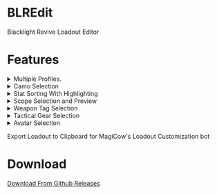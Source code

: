 
# BLREdit
Blacklight Revive Loadout Editor

# Features
<details>
  <summary>Multiple Profiles.</summary>
  <img src="/Screenshots/Readme/ProfileList.png"/>
</details>
<details>
  <summary>Camo Selection</summary>
  <img src="/Screenshots/Readme/CamoSelection.png"/>
</details>
<details>
  <summary>Stat Sorting With Highlighting</summary>
  <img src="/Screenshots/Readme/ItemListWithSorting.png"/>
</details>
<details>
  <summary>Scope Selection and Preview</summary>
  <img src="/Screenshots/Readme/ScopeSelection.png"/>
  <img src="/Screenshots/Readme/ScopePreview.png"/>
</details>
<details>
  <summary>Weapon Tag Selection</summary>
  <img src="/Screenshots/Readme/WeaponTagSelection.png"/>
</details>
<details>
  <summary>Tactical Gear Selection</summary>
  <img src="/Screenshots/Readme/TacticalGearSelection.png"/>
</details>
<details>
  <summary>Avatar Selection</summary>
  <img src="/Screenshots/Readme/AvatarSelection.png"/>
</details>

Export Loadout to Clipboard for MagiCow's Loadout Customization bot

# Download
[Download From Github Releases](https://github.com/HALOMAXX/BLREdit/releases)
